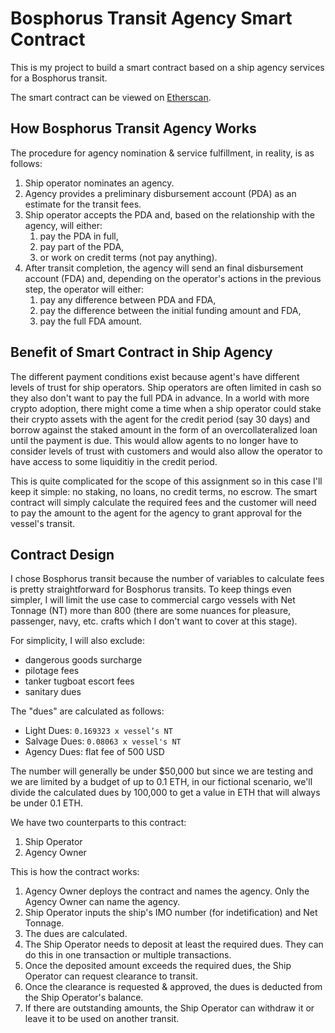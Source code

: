 # Bosphorus Transit Agency Smart Contract
This is my project to build a smart contract based on a ship agency services for a Bosphorus transit.

The smart contract can be viewed on [Etherscan](https://rinkeby.etherscan.io/address/0x4b952eA529aEd03E40aDB4a0b04776b9B68d07E7).

## How Bosphorus Transit Agency Works
The procedure for agency nomination & service fulfillment, in reality, is as follows:
1. Ship operator nominates an agency.
2. Agency provides a preliminary disbursement account (PDA) as an estimate for the transit fees.
3. Ship operator accepts the PDA and, based on the relationship with the agency, will either:
    1. pay the PDA in full, 
    2. pay part of the PDA,
    3. or work on credit terms (not pay anything).
4. After transit completion, the agency will send an final disbursement account (FDA) and, depending on the operator's actions in the previous step, the operator will either:
    1. pay any difference between PDA and FDA,
    2. pay the difference between the initial funding amount and FDA,
    3. pay the full FDA amount.

## Benefit of  Smart Contract in Ship Agency
The different payment conditions exist because agent's have different levels of trust for ship operators.  Ship operators are often limited in cash so they also don't want to pay the full PDA in advance.  In a world with more crypto adoption, there might come a time when a ship operator could stake their crypto assets with the agent for the credit period (say 30 days) and borrow against the staked amount in the form of an overcollateralized loan until the payment is due.  This would allow agents to no longer have to consider levels of trust with customers and would also allow the operator to have access to some liquiditiy in the credit period.

This is quite complicated for the scope of this assignment so in this case I'll keep it simple: no staking, no loans, no credit terms, no escrow.  The smart contract will simply calculate the required fees and the customer will need to pay the amount to the agent for the agency to grant approval for the vessel's transit.

## Contract Design
I chose Bosphorus transit because the number of variables to calculate fees is pretty straightforward for Bosphorus transits.  To keep things even simpler, I will limit the use case to commercial cargo vessels with Net Tonnage (NT) more than 800 (there are some nuances for pleasure, passenger, navy, etc. crafts which I don't want to cover at this stage).

For simplicity, I will also exclude:
- dangerous goods surcharge
- pilotage fees
- tanker tugboat escort fees
- sanitary dues

The "dues" are calculated as follows:
- Light Dues: `0.169323 x vessel’s NT`
- Salvage Dues: `0.08063 x vessel's NT`
- Agency Dues: flat fee of 500 USD

The number will generally be under $50,000 but since we are testing and we are limited by a budget of up to 0.1 ETH, in our fictional scenario, we'll divide the calculated dues by 100,000 to get a value in ETH that will always be under 0.1 ETH.

We have two counterparts to this contract:
1. Ship Operator
2. Agency Owner

This is how the contract works:
1. Agency Owner deploys the contract and names the agency.  Only the Agency Owner can name the agency.
2. Ship Operator inputs the ship's IMO number (for indetification) and Net Tonnage.
3. The dues are calculated.
4. The Ship Operator needs to deposit at least the required dues.  They can do this in one transaction or multiple transactions.
5. Once the deposited amount exceeds the required dues, the Ship Operator can request clearance to transit.
6. Once the clearance is requested & approved, the dues is deducted from the Ship Operator's balance.
7. If there are outstanding amounts, the Ship Operator can withdraw it or leave it to be used on another transit.
